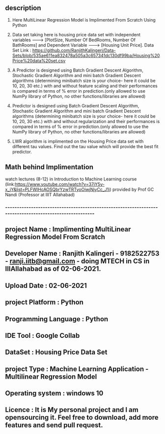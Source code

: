 ## description 

1. Here MultiLinear Regression Model is Implimented From Scratch Using Python 
2. Data set taking here is housing price data set with independent variables ---> [PlotSize, Number Of BedRooms, Number Of BathRooms] and Dependent Variable ---> [Housing Unit Price]. Data Set Link : https://github.com/RanjithKalingeri/Data-Sets/blob/535ae611ea832478a505a3c657341dc130df99ba/Housing%20Price%20data%20set.csv
    
4. A Predictor is designed using Batch Gradient Descent Algorithm, Stochastic Gradient Algorithm and mini batch Gradient Descent algorithms (determining minibatch size is your choice- here it could be 10, 20, 30 etc.) with and without feature scaling and  their performances is compared in terms of % error in prediction.(only allowed to use NumPy library of Python, no other functions/libraries are allowed) 
5. Predictor is designed using Batch Gradient Descent Algorithm, Stochastic Gradient Algorithm and mini batch Gradient Descent algorithms (determining minibatch size is your choice- here it could be 10, 20, 30 etc.) with and without regularization and their performances is compared in terms of % error in prediction.(only allowed to use the NumPy library of Python, no other functions/libraries are allowed)
6. LWR algorithm is implimented on the Housing Price data set with different tau values. Find out the tau value which will provide the best fit predictor. 

## Math behind Implimentation 

watch lectures (8-12) in Introduction to Machine Learning course (link:https://www.youtube.com/watch?v=37iY5y-x_jY&list=PLFWlHcAOSQbrYzwTRTyoOiwjNjyCc_J1i) provided by Prof GC Nandi (Professor at IIIT Allahabad) 

### -------------------------------------------------------------------------------------------------------
## project Name :	         Implimenting MultiLinear Regression Model From Scratch 
## Developer Name :	       Ranjith Kalingeri - 9182522753 - ranji.iitb@gmail.com - doing MTECH in CS in IIIAllahabad as of 02-06-2021. 
## Upload Date :	         02-06-2021
## project Platform :      Python
## Programming Language :	 Python
## IDE Tool :	             Google Collab
## DataSet :	             Housing Price Data Set
## project Type :	         Machine Learning Application - Multilinear Regression Model 
## Operating system :      windows 10 
## Licence          :      It is My personal project and I am opensourcing it. Feel free to download, add more features and send pull request.
